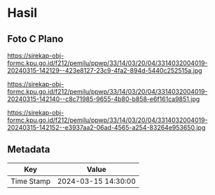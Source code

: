 # Hasil

## Foto C Plano

https://sirekap-obj-formc.kpu.go.id/f212/pemilu/ppwp/33/14/03/20/04/3314032004019-20240315-142129--423e8127-23c9-4fa2-894d-5440c252515a.jpg

https://sirekap-obj-formc.kpu.go.id/f212/pemilu/ppwp/33/14/03/20/04/3314032004019-20240315-142140--c8c71985-9655-4b80-b858-e6f161ca9851.jpg

https://sirekap-obj-formc.kpu.go.id/f212/pemilu/ppwp/33/14/03/20/04/3314032004019-20240315-142152--e3937aa2-06ad-4565-a254-83264e953650.jpg


## Metadata

| Key        | Value               |
| ---------- | ------------------- |
| Time Stamp | 2024-03-15 14:30:00 |



